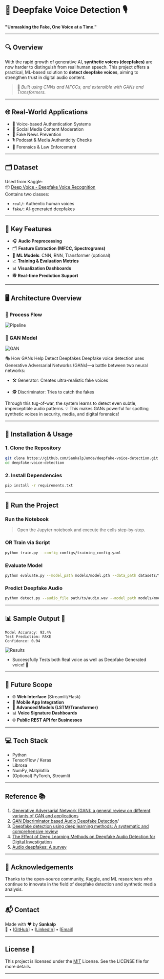 
# 🧠 Deepfake Voice Detection 🎙️  
**"Unmasking the Fake, One Voice at a Time."**

---

## 🔍 Overview

With the rapid growth of generative AI, **synthetic voices (deepfakes)** are now harder to distinguish from real human speech. This project offers a practical, ML-based solution to **detect deepfake voices**, aiming to strengthen trust in digital audio content.

> 🧠 *Built using CNNs and MFCCs, and extensible with GANs and Transformers.*

---

## 🌐 Real-World Applications

- 🔐 Voice-based Authentication Systems  
- 📱 Social Media Content Moderation  
- 📰 Fake News Prevention  
- 🎙️ Podcast & Media Authenticity Checks  
- 🚨 Forensics & Law Enforcement

---

## 🗂️ Dataset

Used from Kaggle:  
📦 [Deep Voice - Deepfake Voice Recognition](https://www.kaggle.com/datasets/birdy654/deep-voice-deepfake-voice-recognition)  
Contains two classes:
- `real/`: Authentic human voices  
- `fake/`: AI-generated deepfakes

---

## 🧠 Key Features

- 🎧 **Audio Preprocessing**  
- 🗂️ **Feature Extraction (MFCC, Spectrograms)**  
- 🤖 **ML Models**: CNN, RNN, Transformer (optional)  
- 📈 **Training & Evaluation Metrics**  
- 📊 **Visualization Dashboards**  
- 🕵️ **Real-time Prediction Support**

---

## 🖥️ Architecture Overview

### 🔁 Process Flow 
![Pipeline](https://github.com/SankalpJumde/Deep-Fake-Voice-Detection/assets/135730661/2b0aea00-0f42-451f-a56b-5ce598418e33)

### 🧠 GAN Model  
![GAN](https://github.com/SankalpJumde/Deep-Fake-Voice-Detection/assets/135730661/b27ac571-a358-4e22-b9d8-d3a154da4b58)

🎭 How GANs Help Detect Deepfakes
Deepfake voice detection uses Generative Adversarial Networks (GANs)—a battle between two neural networks:

- 🛠️ Generator: Creates ultra-realistic fake voices

- 🕵️ Discriminator: Tries to catch the fakes

Through this tug-of-war, the system learns to detect even subtle, imperceptible audio patterns.
💡 This makes GANs powerful for spotting synthetic voices in security, media, and digital forensics!

---

## 🚀 Installation & Usage

### 1. Clone the Repository  
```bash
git clone https://github.com/SankalpJumde/deepfake-voice-detection.git
cd deepfake-voice-detection
```

### 2. Install Dependencies  
```bash
pip install -r requirements.txt
```

--- 

## 🧪 Run the Project

### Run the Notebook
> Open the Jupyter notebook and execute the cells step-by-step.

### OR Train via Script
```bash
python train.py --config configs/training_config.yaml
```

### Evaluate Model
```bash
python evaluate.py --model_path models/model.pth --data_path datasets/test
```
### Predict Deepfake Audio
```bash
python detect.py --audio_file path/to/audio.wav --model_path models/model.pth
```

---

## 📊 Sample Output 📌

```
Model Accuracy: 92.4%
Test Prediction: FAKE
Confidence: 0.94
```

![Results](https://github.com/user-attachments/assets/35c765ce-5c80-4f32-b85b-01326ffab338)

- Successfully Tests both Real voice as well as Deepfake Generated voice! 🎯
---

## 🔮 Future Scope

- 🌐 **Web Interface** (Streamlit/Flask)  
- 📱 **Mobile App Integration**  
- 🔁 **Advanced Models (LSTM/Transformer)**  
- 📊 **Voice Signature Dashboards**  
- 🌐 **Public REST API for Businesses**

---

## 💻 Tech Stack

- Python  
- TensorFlow / Keras  
- Librosa  
- NumPy, Matplotlib  
- (Optional) PyTorch, Streamlit

---

## Reference 📚
1. [Generative Adversarial Network (GAN): a general review on different variants of GAN and applications](https://ieeexplore.ieee.org/abstract/document/9489160/)
2. [GAN Discriminator based Audio Deepfake Detection](https://dl.acm.org/doi/abs/10.1145/3595353.3595883)/
3. [Deepfake detection using deep learning methods: A systematic and comprehensive review](https://wires.onlinelibrary.wiley.com/doi/full/10.1002/widm.1520/)
4. [The Effect of Deep Learning Methods on Deepfake Audio Detection for Digital Investigation](https://www.sciencedirect.com/science/article/pii/S1877050923002910/)
5. [Audio deepfakes: A survey](https://www.frontiersin.org/journals/big-data/articles/10.3389/fdata.2022.1001063/full/)

---

## 🙌 Acknowledgements

Thanks to the open-source community, Kaggle, and ML researchers who continue to innovate in the field of deepfake detection and synthetic media analysis.

---

## 📬 Contact

Made with ❤️ by **Sankalp**  
🔗 • [[GitHub](https://github.com/SankalpJumde)] • [[LinkedIn](https://www.linkedin.com/in/sankalp-jumde/)] • [[Email](sankalpkrishna1103@gmail.com)]

---

## License 📌
This project is licensed under the [MIT](https://choosealicense.com/licenses/mit/) License. See the LICENSE file for more details.

--- 

